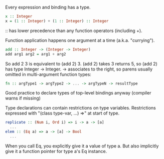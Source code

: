 Every expression and binding has a type.
```haskell
x :: Integer
x = (1 :: Integer) + (1 :: Integer) :: Integer
```
:: has lower precedence than any function operators (including +).

Function application happens one argument at a time (a.k.a. "currying").
```haskell
add :: Integer -> (Integer -> Integer)
add arg1 arg2 = arg1 + arg2
```
So add 2 3 is equivalent to (add 2) 3.
(add 2) takes 3 returns 5, so (add 2) has type Integer -> Integer.
-> associates to the right, so parens usually omitted in multi-argument function types:
```haskell
fn :: argType1 -> argType2 -> ... -> argTypeN -> resultType
```

Good practice to declare types of top-level bindings anyway (compiler warns if missing)

Type declarations can contain restrictions on type variables.
Restrictions expressed with "(class type-var, ...) =>" at start of type.
```haskell
replicate :: (Num i, Ord i) => i -> a -> [a]
  ...
elem :: (Eq a) => a -> [a] -> Bool
  ...
```
When you call Eq, you explicitly give it a value of type a.
But also implicitly give it a function pointer for type a's Eq instance.

